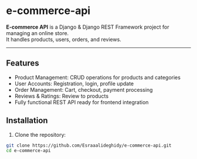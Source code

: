 # e-commerce-api

**E-commerce API** is a Django & Django REST Framework project for managing an online store.  
It handles products, users, orders, and reviews.

---

## Features
- Product Management: CRUD operations for products and categories  
- User Accounts: Registration, login, profile update  
- Order Management: Cart, checkout, payment processing  
- Reviews & Ratings: Review to products  
- Fully functional REST API ready for frontend integration

## Installation
1. Clone the repository:
```bash
git clone https://github.com/Esraaalideghidy/e-commerce-api.git
cd e-commerce-api
